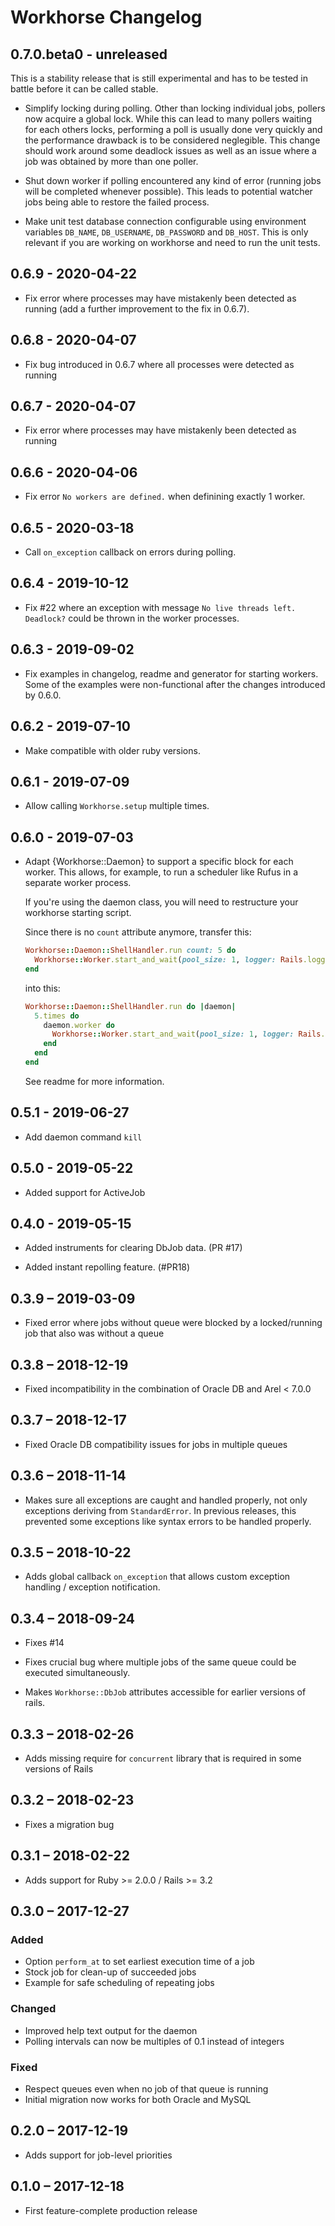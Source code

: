 # Workhorse Changelog

## 0.7.0.beta0 - unreleased

This is a stability release that is still experimental and has to be tested in
battle before it can be called stable.

* Simplify locking during polling. Other than locking individual jobs, pollers
  now acquire a global lock. While this can lead to many pollers waiting for
  each others locks, performing a poll is usually done very quickly and the
  performance drawback is to be considered neglegible. This change should work
  around some deadlock issues as well as an issue where a job was obtained by
  more than one poller.

* Shut down worker if polling encountered any kind of error (running jobs will
  be completed whenever possible). This leads to potential watcher jobs being
  able to restore the failed process.

* Make unit test database connection configurable using environment variables
  `DB_NAME`, `DB_USERNAME`, `DB_PASSWORD` and `DB_HOST`. This is only relevant
  if you are working on workhorse and need to run the unit tests.

## 0.6.9 - 2020-04-22

* Fix error where processes may have mistakenly been detected as running (add a
  further improvement to the fix in 0.6.7).

## 0.6.8 - 2020-04-07

* Fix bug introduced in 0.6.7 where all processes were detected as running

## 0.6.7 - 2020-04-07

* Fix error where processes may have mistakenly been detected as running

## 0.6.6 - 2020-04-06

* Fix error `No workers are defined.` when definining exactly 1 worker.

## 0.6.5 - 2020-03-18

* Call `on_exception` callback on errors during polling.

## 0.6.4 - 2019-10-12

* Fix #22 where an exception with message `No live threads left. Deadlock?`
  could be thrown in the worker processes.

## 0.6.3 - 2019-09-02

* Fix examples in changelog, readme and generator for starting workers. Some of
  the examples were non-functional after the changes introduced by 0.6.0.

## 0.6.2 - 2019-07-10

* Make compatible with older ruby versions.

## 0.6.1 - 2019-07-09

* Allow calling `Workhorse.setup` multiple times.

## 0.6.0 - 2019-07-03

* Adapt {Workhorse::Daemon} to support a specific block for each worker. This
  allows, for example, to run a scheduler like Rufus in a separate worker
  process.

  If you're using the daemon class, you will need to restructure your workhorse
  starting script.

  Since there is no `count` attribute anymore, transfer this:

  ```ruby
  Workhorse::Daemon::ShellHandler.run count: 5 do
    Workhorse::Worker.start_and_wait(pool_size: 1, logger: Rails.logger)
  end
  ```

  into this:

  ```ruby
  Workhorse::Daemon::ShellHandler.run do |daemon|
    5.times do
      daemon.worker do
        Workhorse::Worker.start_and_wait(pool_size: 1, logger: Rails.logger)
      end
    end
  end
  ```

  See readme for more information.

## 0.5.1 - 2019-06-27

* Add daemon command `kill`

## 0.5.0 - 2019-05-22

* Added support for ActiveJob

## 0.4.0 - 2019-05-15

* Added instruments for clearing DbJob data. (PR #17)

* Added instant repolling feature. (#PR18)

## 0.3.9 – 2019-03-09

* Fixed error where jobs without queue were blocked by a locked/running job
  that also was without a queue

## 0.3.8 – 2018-12-19

* Fixed incompatibility in the combination of Oracle DB and Arel < 7.0.0

## 0.3.7 – 2018-12-17

* Fixed Oracle DB compatibility issues for jobs in multiple queues

## 0.3.6 – 2018-11-14

* Makes sure all exceptions are caught and handled properly, not only exceptions
  deriving from `StandardError`. In previous releases, this prevented some
  exceptions like syntax errors to be handled properly.

## 0.3.5 – 2018-10-22

* Adds global callback `on_exception` that allows custom exception handling /
  exception notification.

## 0.3.4 – 2018-09-24

* Fixes #14

* Fixes crucial bug where multiple jobs of the same queue could be executed
  simultaneously.

* Makes `Workhorse::DbJob` attributes accessible for earlier versions of rails.

## 0.3.3 – 2018-02-26

* Adds missing require for `concurrent` library that is required in some
  versions of Rails

## 0.3.2 – 2018-02-23

* Fixes a migration bug

## 0.3.1 – 2018-02-22

* Adds support for Ruby >= 2.0.0 / Rails >= 3.2

## 0.3.0 – 2017-12-27

### Added

* Option `perform_at` to set earliest execution time of a job
* Stock job for clean-up of succeeded jobs
* Example for safe scheduling of repeating jobs

### Changed

* Improved help text output for the daemon
* Polling intervals can now be multiples of 0.1 instead of integers

### Fixed

* Respect queues even when no job of that queue is running
* Initial migration now works for both Oracle and MySQL

## 0.2.0 – 2017-12-19

* Adds support for job-level priorities

## 0.1.0 – 2017-12-18

* First feature-complete production release
